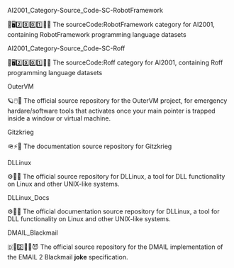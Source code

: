 
AI2001_Category-Source_Code-SC-RobotFramework

🧠️🖥️2️⃣️0️⃣️0️⃣️1️⃣️💾️📜️ The sourceCode:RobotFramework category for AI2001, containing RobotFramework programming language datasets

AI2001_Category-Source_Code-SC-Roff

🧠️🖥️2️⃣️0️⃣️0️⃣️1️⃣️💾️📜️ The sourceCode:Roff category for AI2001, containing Roff programming language datasets

OuterVM

🪐️🖱️💾️ The official source repository for the OuterVM project, for emergency hardare/software tools that activates once your main pointer is trapped inside a window or virtual machine.

Gitzkrieg

🪖️⚡️📖️ The documentation source repository for Gitzkrieg

DLLinux

⚙️🐧️💾️ The official source repository for DLLinux, a tool for DLL functionality on Linux and other UNIX-like systems.

DLLinux_Docs

⚙️🐧️📖️ The official documentation source repository for DLLinux, a tool for DLL functionality on Linux and other UNIX-like systems.

DMAIL_Blackmail

🇩📧️2️⃣️🦹‍♀️️😈️ The official source repository for the DMAIL implementation of the EMAIL 2 Blackmail **joke** specification.

